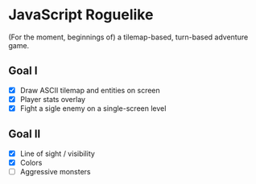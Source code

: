 # JavaScript Roguelike

(For the moment, beginnings of) a tilemap-based, turn-based adventure game.

## Goal I

- [x] Draw ASCII tilemap and entities on screen
- [x] Player stats overlay
- [x] Fight a sigle enemy on a single-screen level

## Goal II

- [x] Line of sight / visibility
- [x] Colors
- [ ] Aggressive monsters

